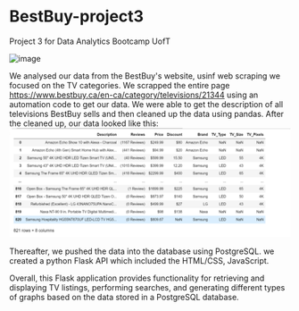 # BestBuy-project3
Project 3 for Data Analytics Bootcamp UofT

<img width="701" alt="image" src="https://github.com/kdmorjam/best-buy-project3/assets/123206066/c7d14fd1-3a8b-41e4-a63e-5494f430e88a">


We analysed our data from the BestBuy's website, usinf web scraping we focused on the TV categories. 
We scrapped the entire page https://www.bestbuy.ca/en-ca/category/televisions/21344 using an automation code to get our data.
We were able to get the description of all televisions BestBuy sells and then cleaned up the data using pandas.
After the cleaned up, our data looked like this:
![Alt text](image-1.png)



Thereafter, we pushed the data into the database using PostgreSQL. we created a python Flask API which included the HTML/CSS, JavaScript.

Overall, this Flask application provides functionality for retrieving and displaying TV listings, performing searches, and generating different types of graphs based on the data stored in a PostgreSQL database.


